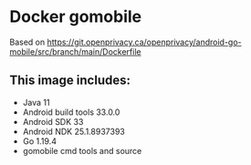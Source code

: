 # Docker gomobile
Based on https://git.openprivacy.ca/openprivacy/android-go-mobile/src/branch/main/Dockerfile


## This image includes:
 - Java 11
 - Android build tools 33.0.0
 - Android SDK 33
 - Android NDK 25.1.8937393
 - Go 1.19.4
 - gomobile cmd tools and source